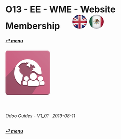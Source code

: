 # O13 - EE - WME - Website Membership &nbsp;&nbsp;&nbsp;&nbsp; [![en-uk](/doc/img/flg/en-uk-flg-btn-sml.png)](/en-uk/o13/ee/wme/en-uk-o13-ee-wme-guides.md) [ ![es-mx](/doc/img/flg/es-mx-flg-btn-sml.png)](/es-mx/o13/ee/wme/es-mx-o13-ee-wme-guides.md)
#### [_&#x23CE; menu_](/en-uk/o13/ee/en-uk-o13-ee-guides-menu.md "Back to EE menu")  
### ![wme](/doc/img/app/big/wme.png)
[ⱽ¹²³⁴⁵⁶⁷⁸⁹⁰⁻]: # (ⱽ¹²³⁴⁵⁶⁷⁸⁹⁰⁻)

<br>

###### Odoo Guides - V1_01 &nbsp; 2019-08-11  
**[_&#x23CE; menu_](/en-uk/o13/ee/en-uk-o13-ee-guides-menu.md)**  
